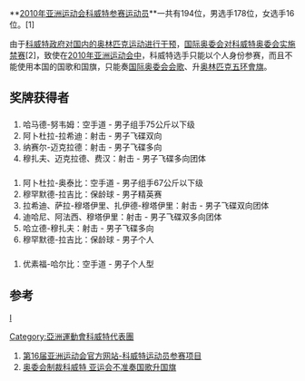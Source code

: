 **[2010年亚洲运动会科威特参赛运动员](https://zh.wikipedia.org/wiki/2010年亚洲运动会 "wikilink")**一共有194位，男选手178位，女选手16位。\[1\]

由于[科威特政府对国内的](../Page/科威特.md "wikilink")[奥林匹克运动进行干预](https://zh.wikipedia.org/wiki/奥林匹克 "wikilink")，[国际奥委会对](https://zh.wikipedia.org/wiki/国际奥委会 "wikilink")[科威特奥委会实施禁赛](https://zh.wikipedia.org/wiki/科威特奥委会 "wikilink")\[2\]，致使在[2010年亚洲运动会中](https://zh.wikipedia.org/wiki/2010年亚洲运动会 "wikilink")，科威特选手只能以个人身份参赛，而且不能使用本国的国歌和国旗，只能奏[国际奥委会会歌](../Page/奥林匹克圣歌.md "wikilink")、升[奥林匹克五环會旗](../Page/奥林匹克五环.md "wikilink")。

## 奖牌获得者

###

1.  哈马德-努韦姆：空手道 - 男子组手75公斤以下级
2.  阿卜杜拉-拉希迪：射击 - 男子飞碟双向
3.  纳赛尔-迈克拉德：射击 - 男子飞碟多向
4.  穆扎夫、迈克拉德、费汉：射击 - 男子飞碟多向团体

###

1.  阿卜杜拉-奥泰比：空手道 - 男子组手67公斤以下级
2.  穆罕默德-拉吉比：保龄球 - 男子精英赛
3.  拉希迪、萨拉-穆塔伊里、扎伊德-穆塔伊里：射击 - 男子飞碟双向团体
4.  迪哈尼、阿法西、穆塔伊里：射击 - 男子飞碟双多向团体
5.  哈立德-穆扎夫：射击 - 男子飞碟多向
6.  穆罕默德-拉吉比：保龄球 - 男子个人

###

1.  优素福-哈尔比：空手道 - 男子个人型

## 参考

<references/>

[I](https://zh.wikipedia.org/wiki/分类:2010年亚洲运动会代表团 "wikilink")

[Category:亞洲運動會科威特代表團](https://zh.wikipedia.org/wiki/Category:亞洲運動會科威特代表團 "wikilink")

1.  [第16届亚洲运动会官方网站-科威特运动员参赛项目](http://www.gz2010.cn/info/CHN_CHN/ZZ/ZZM194A_@@@@@@@@@@@@@@@@@CHN_NOC=IOC.html)
2.  [奥委会制裁科威特 亚运会不准奏国歌升国旗](http://sports.qq.com/a/20101112/000205.htm)